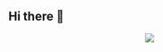 ## Hi there 👋

<p align="center">
  <a href="https://skillicons.dev">
    <img src="https://skillicons.dev/icons?i=html,css,js,py,raspberrypi,github,&theme=light" />
  </a>
</p>
